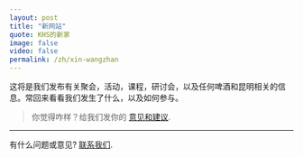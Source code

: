 ```yaml
---
layout: post
title: "新网站"
quote: KHS的新家
image: false
video: false
permalink: /zh/xin-wangzhan
---
```


这将是我们发布有关聚会，活动，课程，研讨会，以及任何啤酒和昆明相关的信息。常回来看看我们发生了什么，以及如何参与。

> 你觉得咋样？给我们发你的 [意见和建议](mailto:hello@kunmingbeer.org).

-----
有什么问题或意见? [联系我们](mailto:hello@kunmingbeer.org).
